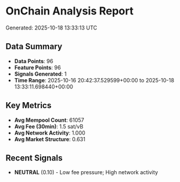 # OnChain Analysis Report
Generated: 2025-10-18 13:33:13 UTC

## Data Summary
- **Data Points**: 96
- **Feature Points**: 96
- **Signals Generated**: 1
- **Time Range**: 2025-10-16 20:42:37.529599+00:00 to 2025-10-18 13:33:11.698440+00:00

## Key Metrics
- **Avg Mempool Count**: 61057
- **Avg Fee (30min)**: 1.5 sat/vB
- **Avg Network Activity**: 1.000
- **Avg Market Structure**: 0.631

## Recent Signals
- **NEUTRAL** (0.10) - Low fee pressure; High network activity
